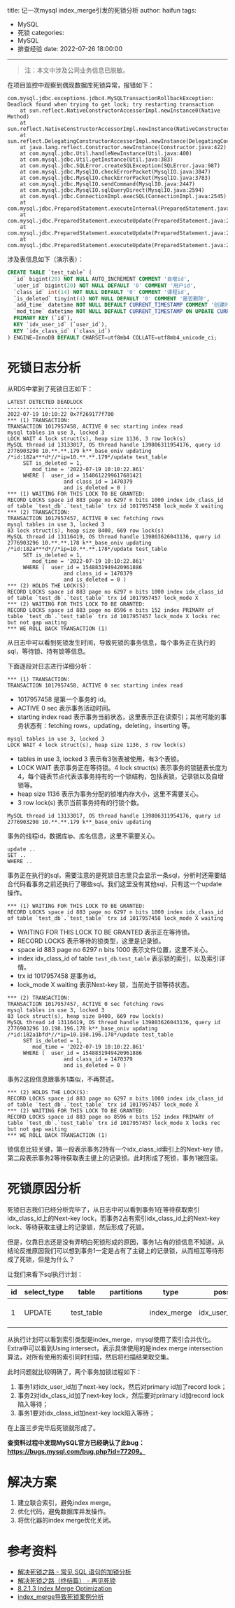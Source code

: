 title: 记一次mysql index_merge引发的死锁分析
author: haifun
tags:
  - MySQL
  - 死锁
categories:
  - MySQL
  - 排查经验
date: 2022-07-26 18:00:00

---

> 注：本文中涉及公司业务信息已脱敏。

在项目监控中观察到偶现数据库死锁异常，报错如下：

```
com.mysql.jdbc.exceptions.jdbc4.MySQLTransactionRollbackException: Deadlock found when trying to get lock; try restarting transaction
    at sun.reflect.NativeConstructorAccessorImpl.newInstance0(Native Method)
    at sun.reflect.NativeConstructorAccessorImpl.newInstance(NativeConstructorAccessorImpl.java:62)
    at sun.reflect.DelegatingConstructorAccessorImpl.newInstance(DelegatingConstructorAccessorImpl.java:45)
    at java.lang.reflect.Constructor.newInstance(Constructor.java:422)
    at com.mysql.jdbc.Util.handleNewInstance(Util.java:400)
    at com.mysql.jdbc.Util.getInstance(Util.java:383)
    at com.mysql.jdbc.SQLError.createSQLException(SQLError.java:987)
    at com.mysql.jdbc.MysqlIO.checkErrorPacket(MysqlIO.java:3847)
    at com.mysql.jdbc.MysqlIO.checkErrorPacket(MysqlIO.java:3783)
    at com.mysql.jdbc.MysqlIO.sendCommand(MysqlIO.java:2447)
    at com.mysql.jdbc.MysqlIO.sqlQueryDirect(MysqlIO.java:2594)
    at com.mysql.jdbc.ConnectionImpl.execSQL(ConnectionImpl.java:2545)
    at com.mysql.jdbc.PreparedStatement.executeInternal(PreparedStatement.java:1901)
    at com.mysql.jdbc.PreparedStatement.executeUpdate(PreparedStatement.java:2113)
    at com.mysql.jdbc.PreparedStatement.executeUpdate(PreparedStatement.java:2049)
    at com.mysql.jdbc.PreparedStatement.executeUpdate(PreparedStatement.java:2034)
```

涉及表信息如下（演示表）：

```sql
CREATE TABLE `test_table` (
  `id` bigint(20) NOT NULL AUTO_INCREMENT COMMENT '自增id',
  `user_id` bigint(20) NOT NULL DEFAULT '0' COMMENT '用户id',
  `class_id` int(14) NOT NULL DEFAULT '0' COMMENT '课程id',
  `is_deleted` tinyint(4) NOT NULL DEFAULT '0' COMMENT '是否删除',
  `add_time` datetime NOT NULL DEFAULT CURRENT_TIMESTAMP COMMENT '创建时间',
  `mod_time` datetime NOT NULL DEFAULT CURRENT_TIMESTAMP ON UPDATE CURRENT_TIMESTAMP COMMENT '修改时间',
  PRIMARY KEY (`id`),
  KEY `idx_user_id` (`user_id`),
  KEY `idx_class_id` (`class_id`)
) ENGINE=InnoDB DEFAULT CHARSET=utf8mb4 COLLATE=utf8mb4_unicode_ci;
```

# 死锁日志分析

从RDS中拿到了死锁日志如下：

```
LATEST DETECTED DEADLOCK
------------------------
2022-07-19 10:10:22 0x7f269177f700
*** (1) TRANSACTION:
TRANSACTION 1017957458, ACTIVE 0 sec starting index read
mysql tables in use 3, locked 3
LOCK WAIT 4 lock struct(s), heap size 1136, 3 row lock(s)
MySQL thread id 13133017, OS thread handle 139806311954176, query id 2776903298 10.**.**.179 k**_base_oniv updating
/*id:182a***d*//*ip=10.**.**.179*/update test_table
     SET is_deleted = 1,
        mod_time = '2022-07-19 10:10:22.861' 
     WHERE (  user_id = 1548612299617681421
                  and class_id = 1470379
                  and is_deleted = 0 )
*** (1) WAITING FOR THIS LOCK TO BE GRANTED:
RECORD LOCKS space id 883 page no 6297 n bits 1000 index idx_class_id of table `test_db`.`test_table` trx id 1017957458 lock_mode X waiting
*** (2) TRANSACTION:
TRANSACTION 1017957457, ACTIVE 0 sec fetching rows
mysql tables in use 3, locked 3
83 lock struct(s), heap size 8400, 669 row lock(s)
MySQL thread id 13116419, OS thread handle 139803626043136, query id 2776903296 10.**.**.178 k**_base_oniv updating
/*id:182a***d*//*ip=10.**.**.178*/update test_table
     SET is_deleted = 1,
        mod_time = '2022-07-19 10:10:22.861' 
     WHERE (  user_id = 1548831949420961886
                  and class_id = 1470379
                  and is_deleted = 0 )
*** (2) HOLDS THE LOCK(S):
RECORD LOCKS space id 883 page no 6297 n bits 1000 index idx_class_id of table `test_db`.`test_table` trx id 1017957457 lock_mode X
*** (2) WAITING FOR THIS LOCK TO BE GRANTED:
RECORD LOCKS space id 883 page no 8596 n bits 152 index PRIMARY of table `test_db`.`test_table` trx id 1017957457 lock_mode X locks rec but not gap waiting
*** WE ROLL BACK TRANSACTION (1)
```

从日志中可以看到死锁发生时间，导致死锁的事务信息，每个事务正在执行的sql，等待锁、持有锁等信息。

下面逐段对日志进行详细分析：

```
*** (1) TRANSACTION:
TRANSACTION 1017957458, ACTIVE 0 sec starting index read
```

- 1017957458 是第一个事务的 id。
- ACTIVE 0 sec 表示事务活动时间。
- starting index read 表示事务当前状态，这里表示正在读索引；其他可能的事务状态有：fetching rows，updating，deleting，inserting 等。

```
mysql tables in use 3, locked 3
LOCK WAIT 4 lock struct(s), heap size 1136, 3 row lock(s)
```

- tables in use 3, locked 3 表示有3张表被使用，有3个表锁。
- LOCK WAIT 表示事务正在等待锁。4 lock struct(s) 表示事务的锁链表长度为4，每个链表节点代表该事务持有的一个锁结构，包括表锁，记录锁以及自增锁等。
- heap size 1136 表示为事务分配的锁堆内存大小，这里不需要关心。
- 3 row lock(s)  表示当前事务持有的行锁个数。

```
MySQL thread id 13133017, OS thread handle 139806311954176, query id 2776903298 10.**.**.179 k**_base_oniv updating
```

事务的线程id，数据库ip、库名信息，这里不需要关心。

```
update ..
SET ..
WHERE ..
```

事务正在执行的sql，需要注意的是死锁日志里只会显示一条sql，分析时还需要结合代码看事务之前还执行了哪些sql。我们这里没有其他sql，只有这一个update操作。

```
*** (1) WAITING FOR THIS LOCK TO BE GRANTED:
RECORD LOCKS space id 883 page no 6297 n bits 1000 index idx_class_id of table `test_db`.`test_table` trx id 1017957458 lock_mode X waiting
```
- WAITING FOR THIS LOCK TO BE GRANTED 表示正在等待锁。
- RECORD LOCKS 表示等待的锁类型，这里是记录锁。
- space id 883 page no 6297 n bits 1000 表示文件位置，这里不关心。
- index idx_class_id of table `test_db`.`test_table` 表示锁的索引，以及索引详情。
- trx id 1017957458 是事务id。
- lock_mode X waiting 表示Next-key 锁，当前处于锁等待状态。

```
*** (2) TRANSACTION:
TRANSACTION 1017957457, ACTIVE 0 sec fetching rows
mysql tables in use 3, locked 3
83 lock struct(s), heap size 8400, 669 row lock(s)
MySQL thread id 13116419, OS thread handle 139803626043136, query id 2776903296 10.198.196.178 k**_base_oniv updating
/*id:182a1bfd*//*ip=10.198.196.178*/update test_table
     SET is_deleted = 1,
        mod_time = '2022-07-19 10:10:22.861' 
     WHERE (  user_id = 1548831949420961886
                  and class_id = 1470379
                  and is_deleted = 0 )
```

事务2这段信息跟事务1类似，不再赘述。

```
*** (2) HOLDS THE LOCK(S):
RECORD LOCKS space id 883 page no 6297 n bits 1000 index idx_class_id of table `test_db`.`test_table` trx id 1017957457 lock_mode X
*** (2) WAITING FOR THIS LOCK TO BE GRANTED:
RECORD LOCKS space id 883 page no 8596 n bits 152 index PRIMARY of table `test_db`.`test_table` trx id 1017957457 lock_mode X locks rec but not gap waiting
*** WE ROLL BACK TRANSACTION (1)
```

锁信息比较关键，第一段表示事务2持有一个idx_class_id索引上的Next-key 锁，第二段表示事务2等待获取表主键上的记录锁。此时形成了死锁，事务1被回滚。

# 死锁原因分析

死锁日志我们已经分析完毕了，从日志中可以看到事务1在等待获取索引idx_class_id上的Next-key lock，而事务2占有索引idx_class_id上的Next-key lock、等待获取主键上的记录锁，然后形成了死锁。

但是，仅靠日志还是没有弄明白死锁形成的原因，事务1占有的锁信息不知道。从结论反推原因我们可以想到事务1一定是占有了主键上的记录锁，从而相互等待形成了死锁，但是为什么？

让我们来看下sql执行计划：

| id | select_type | table | partitions | type | possible_keys | key | key_len | ref | rows | filtered | Extra |
| --- | --- | --- | --- | --- | --- | --- | --- | --- | --- | --- | --- |
| 1 | UPDATE | test_table |  | index_merge | idx_user_id,idx_class_id | idx_user_id,idx_class_id | 8,4 |  | 1 | 100 | Using intersect(idx_user_id,idx_class_id); Using where |

从执行计划可以看到索引类型是index_merge，mysql使用了索引合并优化。Extra中可以看到Using intersect，表示具体使用的是index merge intersection算法，对所有使用的索引同时扫描，然后将扫描结果取交集。

此时问题就比较明确了，两个事务加锁过程如下：

1. 事务1对idx_user_id加了next-key lock，然后对primary id加了record lock；
2. 事务2对idx_class_id加了next-key lock，然后要对primary id加record lock陷入等待；
3. 事务1要对idx_class_id加next-key lock陷入等待；

在上面三步完毕后死锁就形成了。

**查资料过程中发现MySQL官方已经确认了此bug：https://bugs.mysql.com/bug.php?id=77209。**

# 解决方案

1. 建立联合索引，避免index merge。
2. 优化代码，避免数据库并发操作。
3. 将优化器的index merge优化关闭。

# 参考资料

- [解决死锁之路 - 常见 SQL 语句的加锁分析](https://www.aneasystone.com/archives/2017/12/solving-dead-locks-three.html)
- [解决死锁之路（终结篇） - 再见死锁](https://www.aneasystone.com/archives/2018/04/solving-dead-locks-four.html)
- [8.2.1.3 Index Merge Optimization](https://dev.mysql.com/doc/refman/5.7/en/index-merge-optimization.html)
- [index_merge导致死锁案例分析](https://blog.csdn.net/weixin_37692493/article/details/106970386)
